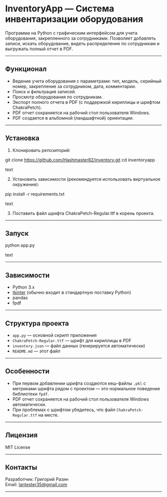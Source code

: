 # InventoryApp — Система инвентаризации оборудования

Программа на Python с графическим интерфейсом для учета оборудования, закрепленного за сотрудниками. Позволяет добавлять записи, искать оборудование, видеть распределение по сотрудникам и выгружать полный отчет в PDF.

---

## Функционал

- Ведение учета оборудования с параметрами: тип, модель, серийный номер, закрепление за сотрудником, дата, комментарии.
- Поиск и фильтрация записей.
- Просмотр оборудования по сотрудникам.
- Экспорт полного отчета в PDF (с поддержкой кириллицы и шрифтом ChakraPetch).
- PDF отчет сохраняется на рабочий стол пользователя Windows.
- PDF создается в альбомной (ландшафтной) ориентации.

---

## Установка

1. Клонировать репозиторий:

git clone https://github.com/Hashmaster82/inventory.git
cd inventoryapp

text

2. Установить зависимости (рекомендуется использовать виртуальное окружение):

pip install -r requirements.txt

text

3. Поставить файл шрифта ChakraPetch-Regular.ttf в корень проекта.

---

## Запуск

python app.py

text

---

## Зависимости

- Python 3.x
- [tkinter](https://docs.python.org/3/library/tkinter.html) (обычно входит в стандартную поставку Python)
- pandas
- fpdf

---

## Структура проекта

- `app.py` — основной скрипт приложения
- `ChakraPetch-Regular.ttf` — шрифт для кириллицы в PDF
- `inventory.json` — файл данных (генерируется автоматически)
- `README.md` — этот файл

---

## Особенности

- При первом добавлении шрифта создаются кеш-файлы `.pkl` с метриками шрифта рядом с проектом — это нормальное поведение библиотеки `fpdf`.
- PDF отчет сохраняется на рабочий стол пользователя Windows автоматически.
- При проблемах с шрифтом убедитесь, что файл `ChakraPetch-Regular.ttf` на месте.

---

## Лицензия

MIT License

---

## Контакты

Разработчик: Григорий Разин  
Email: lantester35@gmail.com

---
